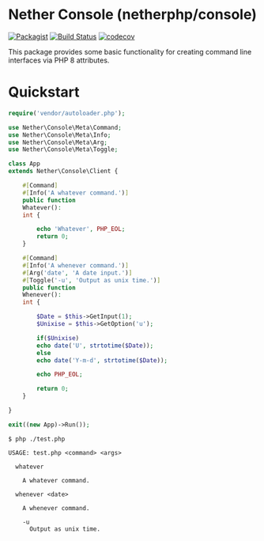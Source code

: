 # **Nether Console (netherphp/console)**

[![Packagist](https://img.shields.io/packagist/v/netherphp/console.svg?style=for-the-badge)](https://packagist.org/packages/netherphp/console)
[![Build Status](https://img.shields.io/github/actions/workflow/status/netherphp/console/phpunit.yml?style=for-the-badge)](https://github.com/netherphp/console/actions)
[![codecov](https://img.shields.io/codecov/c/gh/netherphp/console?style=for-the-badge&token=VQC48XNBS2)](https://codecov.io/gh/netherphp/console)

This package provides some basic functionality for creating command line interfaces via PHP 8 attributes.




# Quickstart

```php
require('vendor/autoloader.php');

use Nether\Console\Meta\Command;
use Nether\Console\Meta\Info;
use Nether\Console\Meta\Arg;
use Nether\Console\Meta\Toggle;

class App
extends Nether\Console\Client {

	#[Command]
	#[Info('A whatever command.')]
	public function
	Whatever():
	int {

		echo 'Whatever', PHP_EOL;
		return 0;
	}

	#[Command]
	#[Info('A whenever command.')]
	#[Arg('date', 'A date input.')]
	#[Toggle('-u', 'Output as unix time.')]
	public function
	Whenever():
	int {

		$Date = $this->GetInput(1);
		$Unixise = $this->GetOption('u');

		if($Unixise)
		echo date('U', strtotime($Date));
		else
		echo date('Y-m-d', strtotime($Date));

		echo PHP_EOL;

		return 0;
	}

}

exit((new App)->Run());
```

```
$ php ./test.php

USAGE: test.php <command> <args>

  whatever

    A whatever command.

  whenever <date>

    A whenever command.

    -u
      Output as unix time.

```
